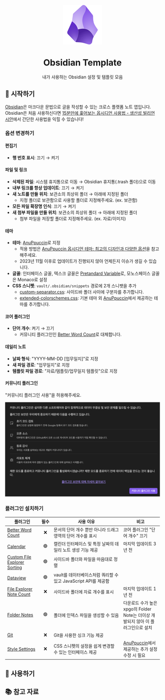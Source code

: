 <div align="center">
    <img alt="logo" src="./logo.png"  width="128" height="128" />
    <h1>Obsidian Template</h1>
    <p>내가 사용하는 Obsidian 설정 및 템플릿 모음</p>
</div>

## 🚀 시작하기

[Obsidian](https://obsidian.md/)은 마크다운 문법으로 글을 작성할 수 있는 크로스 플랫폼 노트 앱입니다. Obsidian은 처음 사용하신다면 [15분만에 훑어보는 옵시디언 사용법 - 생산성 빌리언 시안](https://www.youtube.com/watch?v=ZuEu8SDqHOE)에서 간단한 사용법을 익힐 수 있습니다!

### 옵션 변경하기

#### 편집기

- **행 번호 표시**: 끄기 → 켜기

#### 파일 및 링크

- **삭제된 파일**: 시스템 휴지통으로 이동 → Obsidian 휴지통(.trash 폴더)으로 이동
- **내부 링크를 항상 업데이트**: 끄기 → 켜기
- **새 노트를 만들 위치**: 보관소의 최상위 폴더 → 아래에 지정된 폴더
  - 지정 폴더로 보관함으로 사용할 폴더로 지정해주세요. (ex. 보관함)
- **모든 파일 확장명 인식**: 끄기 → 켜기
- **새 첨부 파일을 만들 위치**: 보관소의 최상위 폴더 → 아래에 지정된 폴더
  - 첨부 파일을 저장할 폴더로 지정해주세요. (ex. 자료/이미지)

#### 테마

- **테마**: [AnuPpuccin](https://github.com/AnubisNekhet/AnuPpuccin)로 지정
  - 적용 방법은 [AnuPpuccin 옵시디언 테마: 최고의 디자인과 다양한 옵션](https://anpigon.tistory.com/332)을 참고해주세요.
  - 2023년 11월 이후로 업데이트가 진행되지 않아 언제든지 이슈가 생길 수 있습니다.
- **글꼴**: 인터페이스 글꼴, 텍스크 글꼴은 [Pretandard Variable](https://github.com/orioncactus/pretendard)로, 모노스페이스 글꼴은 Monaco로 설정
- **CSS 스니펫**: `vault/.obsidian/snippets` 경로에 2개 스니팻을 추가
  - [custom-separator.css](https://github.com/replete/obsidian-minimal-theme-css-snippets/blob/main/%5Bui%5D%20Custom%20Separators.css): 사이드바 폴더 사이에 구분자를 추가합니다.
  - [extended-colorschemes.css](https://github.com/AnubisNekhet/AnuPpuccin/blob/main/snippets/extended-colorschemes.css): 기본 테마 외 [AnuPpuccin](https://github.com/AnubisNekhet/AnuPpuccin)에서 제공하는 테마를 추가합니다.

#### 코어 플러그인

- **단어 개수**: 켜기 → 끄기
  - 커뮤니티 플러그인인 [Better Word Count](https://github.com/lukeleppan/better-word-count)로 대체합니다.

#### 데일리 노트

- **날짜 형식**: "YYYY-MM-DD [업무일지]"로 지정
- **새 파일 경로**: "업무일지"로 지정
- **템플릿 파일 경로**: "자료/템플릿/업무일지 템플릿"으로 지정

#### 커뮤니티 플러그인

"커뮤니티 플러그인 사용"을 허용해주세요.

![커뮤니티 플러그인 허용](./img/community-plugin-allowment.png)

### 플러그인 설치하기

<table>
    <thead>
        <tr>
            <th width="22%">플러그인</th>
            <th width="8%" align="center">필수</th>
            <th width="45%">사용 이유</th>
            <th width="25%">비고</th>
        </tr>
    </thead>
    <tbody>
        <tr>
            <td><a href="https://github.com/lukeleppan/better-word-count">Better Word Count</a></td>
            <td align="center">❌</td>
            <td>문서의 단어 개수 뿐만 아니라 드래그 영역의 단어 개수를 표시</td>
            <td>코어 플러그인 &quot;단어 개수&quot; 끄기</td>
        </tr>
        <tr>
            <td><a href="https://github.com/liamcain/obsidian-calendar-plugin">Calendar</a></td>
            <td align="center">🟢</td>
            <td>캘린더 인터페이스 및 특정 날짜의 데일리 노트 생성 기능 제공</td>
            <td>마지막 업데이트 3년 전</td>
        </tr>
        <tr>
            <td><a href="https://github.com/SebastianMC/obsidian-custom-sort">Custom File Explorer Sorting</a></td>
            <td align="center">🟢</td>
            <td>사이드바 폴더와 파일을 마음대로 정렬</td>
            <td></td>
        </tr>
        <tr>
            <td><a href="https://github.com/blacksmithgu/obsidian-dataview">Dataview</a></td>
            <td align="center">🟢</td>
            <td>vault를 데이터베이스처럼 쿼리할 수 있고 JavaScript API를 제공함</td>
            <td></td>
        </tr>
        <tr>
            <td><a href="https://github.com/ozntel/file-explorer-note-count">File Explorer Note Count</a></td>
            <td align="center">❌</td>
            <td>사이드바 폴더에 자료 개수를 표시</td>
            <td>마지막 업데이트 1년 전</td>
        </tr>
        <tr>
            <td><a href="https://github.com/LostPaul/obsidian-folder-notes">Folder Notes</a></td>
            <td align="center">🟢</td>
            <td>폴더에 인덱스 파일을 생성할 수 있음</td>
            <td>다운로드 수가 높은 xpgo의 Folder Note는 더이상 개발되지 않아 이 플러그인으로 설치</td>
        </tr>
        <tr>
            <td><a href="https://github.com/denolehov/obsidian-git">Git</a></td>
            <td align="center">❌</td>
            <td>Git을 사용한 싱크 기능 제공</td>
            <td></td>
        </tr>
        <tr>
            <td><a href="https://github.com/mgmeyers/obsidian-style-settings">Style Settings</a></td>
            <td align="center">❌</td>
            <td>CSS 스니펫의 설정을 쉽게 변경할 수 있는 인터페이스 제공</td>
            <td><a href="https://github.com/AnubisNekhet/AnuPpuccin">AnuPpuccin</a>에서 제공하는 추가 설정 수정 시 필요</td>
        </tr>
    </tbody>
</table>

## 💬 사용하기

## 📚 참고 자료
